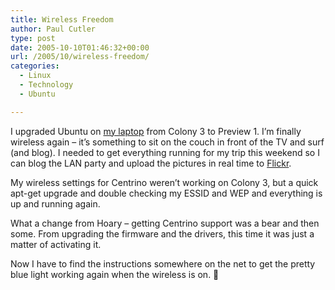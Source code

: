 ```yaml
---
title: Wireless Freedom
author: Paul Cutler
type: post
date: 2005-10-10T01:46:32+00:00
url: /2005/10/wireless-freedom/
categories:
  - Linux
  - Technology
  - Ubuntu

---
```

I upgraded Ubuntu on [my laptop][1] from Colony 3 to Preview 1. I&#8217;m finally wireless again &#8211; it&#8217;s something to sit on the couch in front of the TV and surf (and blog). I needed to get everything running for my trip this weekend so I can blog the LAN party and upload the pictures in real time to [Flickr][2].

My wireless settings for Centrino weren&#8217;t working on Colony 3, but a quick apt-get upgrade and double checking my ESSID and WEP and everything is up and running again.

What a change from Hoary &#8211; getting Centrino support was a bear and then some. From upgrading the firmware and the drivers, this time it was just a matter of activating it.

Now I have to find the instructions somewhere on the net to get the pretty blue light working again when the wireless is on. 🙂

 [1]: http://www.hp.com/hpinfo/newsroom/press_kits/2004/digitalexplaunch/images/dv1000.jpg
 [2]: http://www.flickr.com